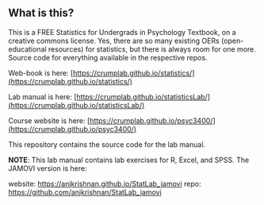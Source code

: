 ## What is this?

This is a FREE Statistics for Undergrads in Psychology Textbook, on a creative commons license. Yes, there are so many existing OERs (open-educational resources) for statistics, but there is always room for one more. Source code for everything available in the respective repos.

Web-book is here: [https://crumplab.github.io/statistics/](https://crumplab.github.io/statistics/)

Lab manual is here: [https://crumplab.github.io/statisticsLab/](https://crumplab.github.io/statisticsLab/)

Course website is here: [https://crumplab.github.io/psyc3400/](https://crumplab.github.io/psyc3400/)

This repository contains the source code for the lab manual.

**NOTE**: This lab manual contains lab exercises for R, Excel, and SPSS. The JAMOVI version is here: 

website: <https://anjkrishnan.github.io/StatLab_jamovi>
repo: <https://github.com/anjkrishnan/StatLab_jamovi>

